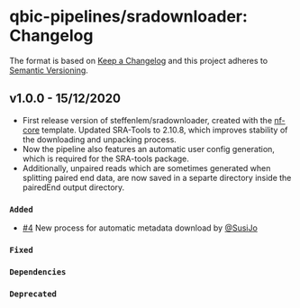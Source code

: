 # qbic-pipelines/sradownloader: Changelog

The format is based on [Keep a Changelog](http://keepachangelog.com/en/1.0.0/)
and this project adheres to [Semantic Versioning](http://semver.org/spec/v2.0.0.html).

## v1.0.0 - 15/12/2020

- First release version of steffenlem/sradownloader, created with the [nf-core](http://nf-co.re/) template.
Updated SRA-Tools to 2.10.8, which improves stability of the downloading and unpacking process.
- Now the pipeline also features an automatic user config generation, which is required for the SRA-tools package.
- Additionally, unpaired reads which are sometimes generated when splitting paired end data, are now saved in a separte directory inside the pairedEnd output directory.

### `Added`

- [#4](https://github.com/qbic-pipelines/sradownloader/pull/4) New process for automatic metadata download by [@SusiJo](https://github.com/SusiJo)

### `Fixed`

### `Dependencies`

### `Deprecated`
